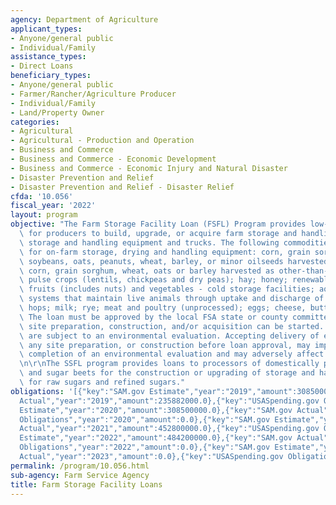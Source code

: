 ```yaml
---
agency: Department of Agriculture
applicant_types:
- Anyone/general public
- Individual/Family
assistance_types:
- Direct Loans
beneficiary_types:
- Anyone/general public
- Farmer/Rancher/Agriculture Producer
- Individual/Family
- Land/Property Owner
categories:
- Agricultural
- Agricultural - Production and Operation
- Business and Commerce
- Business and Commerce - Economic Development
- Business and Commerce - Economic Injury and Natural Disaster
- Disaster Prevention and Relief
- Disaster Prevention and Relief - Disaster Relief
cfda: '10.056'
fiscal_year: '2022'
layout: program
objective: "The Farm Storage Facility Loan (FSFL) Program provides low-interest financing\
  \ for producers to build, upgrade, or acquire farm storage and handling facilities,\
  \ storage and handling equipment and trucks. The following commodities are eligible\
  \ for on-farm storage, drying and handling equipment: corn, grain sorghum, rice,\
  \ soybeans, oats, peanuts, wheat, barley, or minor oilseeds harvested as whole grain;\
  \ corn, grain sorghum, wheat, oats or barley harvested as other-than-whole grain;\
  \ pulse crops (lentils, chickpeas and dry peas); hay; honey; renewable biomass;\
  \ fruits (includes nuts) and vegetables - cold storage facilities; aquaculture (excluding\
  \ systems that maintain live animals through uptake and discharge of water); floriculture;\
  \ hops; milk; rye; meat and poultry (unprocessed); eggs; cheese, butter and yogurt.\
  \ The loan must be approved by the local FSA state or county committee before any\
  \ site preparation, construction, and/or acquisition can be started. All loan requests\
  \ are subject to an environmental evaluation. Accepting delivery of equipment, starting\
  \ any site preparation, or construction before loan approval, may impede the successful\
  \ completion of an environmental evaluation and may adversely affect loan eligibility.\r\
  \n\r\nThe SSFL program provides loans to processors of domestically produced sugarcane\
  \ and sugar beets for the construction or upgrading of storage and handling facilities\
  \ for raw sugars and refined sugars."
obligations: '[{"key":"SAM.gov Estimate","year":"2019","amount":308500000.0},{"key":"SAM.gov
  Actual","year":"2019","amount":235882000.0},{"key":"USASpending.gov Obligations","year":"2019","amount":0.0},{"key":"SAM.gov
  Estimate","year":"2020","amount":308500000.0},{"key":"SAM.gov Actual","year":"2020","amount":410000000.0},{"key":"USASpending.gov
  Obligations","year":"2020","amount":0.0},{"key":"SAM.gov Estimate","year":"2021","amount":400000000.0},{"key":"SAM.gov
  Actual","year":"2021","amount":452800000.0},{"key":"USASpending.gov Obligations","year":"2021","amount":0.0},{"key":"SAM.gov
  Estimate","year":"2022","amount":484200000.0},{"key":"SAM.gov Actual","year":"2022","amount":484200000.0},{"key":"USASpending.gov
  Obligations","year":"2022","amount":0.0},{"key":"SAM.gov Estimate","year":"2023","amount":468500000.0},{"key":"SAM.gov
  Actual","year":"2023","amount":0.0},{"key":"USASpending.gov Obligations","year":"2023","amount":0.0}]'
permalink: /program/10.056.html
sub-agency: Farm Service Agency
title: Farm Storage Facility Loans
---
```

